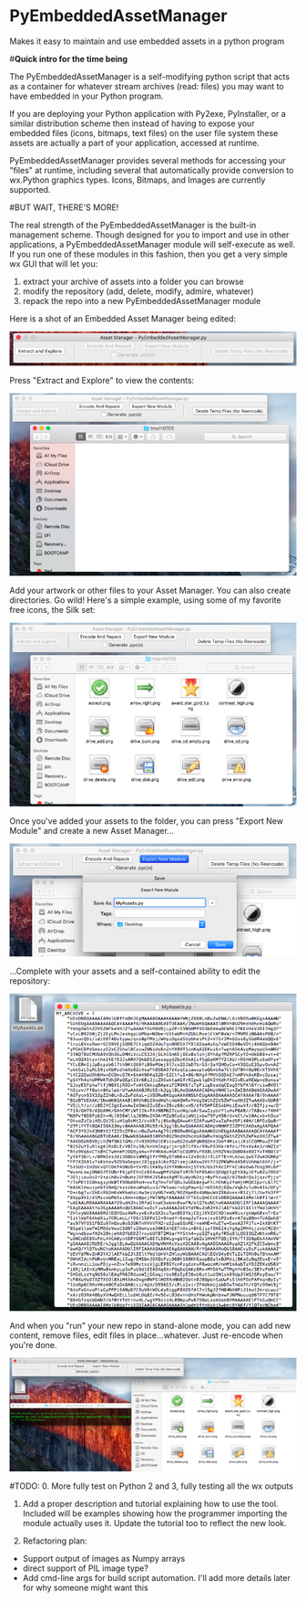 # PyEmbeddedAssetManager
Makes it easy to maintain and use embedded assets in a python program

#**Quick intro for the time being**

The PyEmbeddedAssetManager is a self-modifying python script that acts
as a container for whatever stream archives (read: files) you may want to
have embedded in your Python program.  

If you are deploying your Python application with Py2exe, PyInstaller, or
a similar distribution scheme then instead of having to expose your embedded
files (icons, bitmaps, text files) on the user file system these assets are
actually a part of your application, accessed at runtime.

PyEmbeddedAssetManager provides several methods for accessing your "files"
at runtime, including several that automatically provide conversion to
wx.Python graphics types.  Icons, Bitmaps, and Images are currently supported.

#BUT WAIT, THERE'S MORE!

The real strength of the PyEmbeddedAssetManager is the built-in management 
scheme.  Though designed for you to import and use in other applications,
a PyEmbeddedAssetManager module will self-execute as well.  If you run one
of these modules in this fashion, then you get a very simple wx GUI that will
let you:

1. extract your archive of assets into a folder you can browse
2. modify the repository (add, delete, modify, admire, whatever)
3. repack the repo into a new PyEmbeddedAssetManager module

Here is a shot of an Embedded Asset Manager being edited:

![PyEmbeddedAssetManager screen](/tutorial/image_1.png)

Press "Extract and Explore" to view the contents:

![Browsing an empty asset manager](/tutorial/image_2.png)

Add your artwork or other files to your Asset Manager.  You
can also create directories.  Go wild!  Here's a simple example,
using some of my favorite free icons, the Silk set:

![Adding files to the Asset Manager](/tutorial/image_3.png)

Once you've added your assets to the folder, you can press
"Export New Module" and create a new Asset Manager...

![Exporting a new module](/tutorial/image_4.png)

...Complete with your assets and a self-contained ability to edit
the repository:

![New python module](/tutorial/image_5.png)

And when you "run" your new repo in stand-alone mode, you can add
new content, remove files, edit files in place...whatever.  Just
re-encode when you're done.

![Finished repo](/tutorial/image_6.png)


#TODO: 
0. More fully test on Python 2 and 3, fully testing all the wx outputs

1. Add a proper description and tutorial explaining how to use the tool.
   Included will be examples showing how the programmer importing the module
   actually uses it. Update the tutorial too to reflect the new look.

2. Refactoring plan:
  * Support output of images as Numpy arrays
  * direct support of PIL image type?
  * Add cmd-line args for build script automation.  I'll add more details
    later for why someone might want this


